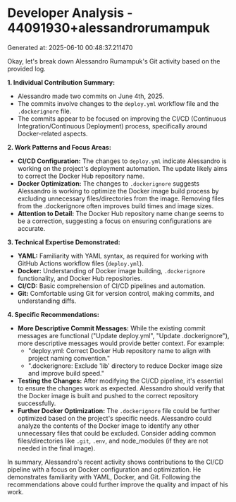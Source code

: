 # Developer Analysis - 44091930+alessandrorumampuk
Generated at: 2025-06-10 00:48:37.211470

Okay, let's break down Alessandro Rumampuk's Git activity based on the provided log.

**1. Individual Contribution Summary:**

*   Alessandro made two commits on June 4th, 2025.
*   The commits involve changes to the `deploy.yml` workflow file and the `.dockerignore` file.
*   The commits appear to be focused on improving the CI/CD (Continuous Integration/Continuous Deployment) process, specifically around Docker-related aspects.

**2. Work Patterns and Focus Areas:**

*   **CI/CD Configuration:** The changes to `deploy.yml` indicate Alessandro is working on the project's deployment automation.  The update likely aims to correct the Docker Hub repository name.
*   **Docker Optimization:** The changes to `.dockerignore` suggests Alessandro is working to optimize the Docker image build process by excluding unnecessary files/directories from the image.  Removing files from the .dockerignore often improves build times and image sizes.
*   **Attention to Detail:**  The Docker Hub repository name change seems to be a correction, suggesting a focus on ensuring configurations are accurate.

**3. Technical Expertise Demonstrated:**

*   **YAML:** Familiarity with YAML syntax, as required for working with GitHub Actions workflow files (`deploy.yml`).
*   **Docker:** Understanding of Docker image building, `.dockerignore` functionality, and Docker Hub repositories.
*   **CI/CD:** Basic comprehension of CI/CD pipelines and automation.
*   **Git:** Comfortable using Git for version control, making commits, and understanding diffs.

**4. Specific Recommendations:**

*   **More Descriptive Commit Messages:** While the existing commit messages are functional ("Update deploy.yml", "Update .dockerignore"),  more descriptive messages would provide better context. For example:
    *   "deploy.yml: Correct Docker Hub repository name to align with project naming convention."
    *   ".dockerignore: Exclude 'lib' directory to reduce Docker image size and improve build speed."
*   **Testing the Changes:** After modifying the CI/CD pipeline, it's essential to ensure the changes work as expected. Alessandro should verify that the Docker image is built and pushed to the correct repository successfully.
*   **Further Docker Optimization:** The `.dockerignore` file could be further optimized based on the project's specific needs. Alessandro could analyze the contents of the Docker image to identify any other unnecessary files that could be excluded. Consider adding common files/directories like `.git`, `.env`, and node_modules (if they are not needed in the final image).

In summary, Alessandro's recent activity shows contributions to the CI/CD pipeline with a focus on Docker configuration and optimization. He demonstrates familiarity with YAML, Docker, and Git.  Following the recommendations above could further improve the quality and impact of his work.
